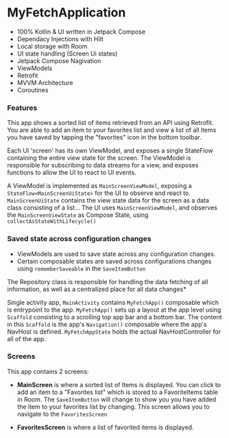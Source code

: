 # MyFetchApplication

- 100% Kotlin & UI written in Jetpack Compose 
- Dependacy Injections with Hilt 
- Local storage with Room
- UI state handling (Screen Ui states)
- Jetpack Compose Nagivation
- ViewModels
- Retrofit
- MVVM Architecture
- Coroutines

### Features
This app shows a sorted list of items retrieved from an API using Retrofit. You are able to add an item to your favorites list and view a list of all items you have saved by tapping the "favorites" icon in the bottom toolbar.

Each UI 'screen' has its own ViewModel, and exposes a single StateFlow containing the entire view state for the screen. 
The ViewModel is responsible for subscribing to  data streams  for a view, and exposes functions to allow the UI to react to UI events.

A ViewModel is implemented as `MainScreenViewModel`, exposing a `StateFlow<MainScreenUiState>` for the UI to observe and react to. 
`MainScreenUiState` contains the view state data for the screen as a data class consisting of a list...
The UI uses `MainScreenViewModel`, and observes the `MainScreenViewState` as Compose State, using `collectAsStateWithLifecycle()`

### Saved state across configuration changes
- ViewModels are used to save state across any configuration changes.
- Certain composable states are saved across configurations changes using `rememberSaveable` in the `SaveItemButton`


The Repository class is responsible for handling the data fetching of all information, as well as a centralized place for all data changes*

Single activity app, `MainActivity` contains `MyFetchApp()` composable which is entrypoint to the app. 
`MyFetchApp()` sets up a layout at the app level using  `Scaffold` consisting to a scrolling top app bar and a bottom bar. The content in this `Scaffold`
is the app's `Navigation()` composable where the app's NavHost is defined. `MyFetchAppState` holds the actual NavHostController for all of the app.





### Screens
This app contains 2 screens:
- __MainScreen__ is where a sorted list of Items is displayed. You can click to add an item to a "Favorites list" which is stored to a FavoriteItems table in Room. The `SaveItemButton` will change to show you you have added the item to your favorites list by changing. This screen allows you to navigate to the `FavoritesScreen`

- __FavoritesScreen__ is where a list of favorited items is displayed. 






